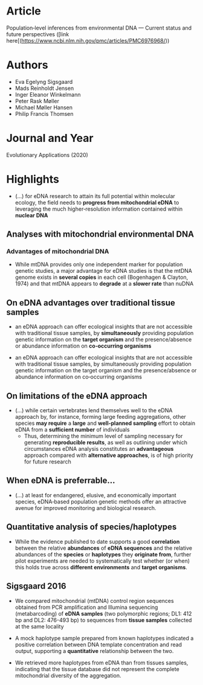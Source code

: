 # Article  
 Population‐level inferences from environmental DNA — Current status and future perspectives ([link here[(https://www.ncbi.nlm.nih.gov/pmc/articles/PMC6976968/))

# Authors  
* Eva Egelyng Sigsgaard
* Mads Reinholdt Jensen
* Inger Eleanor Winkelmann 
* Peter Rask Møller
* Michael Møller Hansen
* Philip Francis Thomsen

# Journal and Year
Evolutionary Applications (2020)

# Highlights  
* (...) for eDNA research to attain its full potential within molecular ecology, the field needs to **progress from mitochondrial eDNA** to leveraging the much higher‐resolution information contained within **nuclear DNA**  

## Analyses with mitochondrial environmental DNA  
### Advantages of mitochondrial DNA  
* While mtDNA provides only one independent marker for population genetic studies, a major advantage for eDNA studies is that the mtDNA genome exists in **several copies** in each cell (Bogenhagen & Clayton, 1974) and that mtDNA appears to **degrade** at a **slower rate** than nuDNA

## On eDNA advantages over traditional tissue samples  
* an eDNA approach can offer ecological insights that are not accessible with traditional tissue samples, by **simultaneously** providing population genetic information on the **target organism** and the presence/absence or abundance information on **co‐occurring organisms**

* an eDNA approach can offer ecological insights that are not accessible with traditional tissue samples, by simultaneously providing population genetic information on the target organism and the presence/absence or abundance information on co‐occurring organisms

## On limitations of the eDNA approach  
* (...) while certain vertebrates lend themselves well to the eDNA approach by, for instance, forming large feeding aggregations, other species **may require** a **large** and **well‐planned sampling** effort to obtain eDNA from a **sufficient number** of individuals  
	* Thus, determining the minimum level of sampling necessary for generating **reproducible results**, as well as outlining under which circumstances eDNA analysis constitutes an **advantageous** approach compared with **alternative approaches**, is of high priority for future research

## When eDNA is preferrable...  
* (...) at least for endangered, elusive, and economically important species, eDNA‐based population genetic methods offer an attractive avenue for improved monitoring and biological research.  

## Quantitative analysis of species/haplotypes  
* While the evidence published to date supports a good **correlation** between the relative **abundances** of **eDNA sequences** and the relative abundances of the **species** or **haplotypes** they **originate from**, further pilot experiments are needed to systematically test whether (or when) this holds true across **different environments** and **target organisms**.  

## Sigsgaard 2016 
* We compared mitochondrial (mtDNA) control region sequences obtained from PCR amplification and Illumina sequencing (metabarcoding) of **eDNA samples** (two polymorphic regions; DL1: 412 bp and DL2: 476-493 bp) to sequences from **tissue samples** collected at the same locality

* A mock haplotype sample prepared from known haplotypes indicated a positive correlation between DNA template concentration and read output, supporting a **quantitative** relationship between the two. 

* We retrieved more haplotypes from eDNA than from tissues samples, indicating that the tissue database did not represent the complete mitochondrial diversity of the aggregation.  

